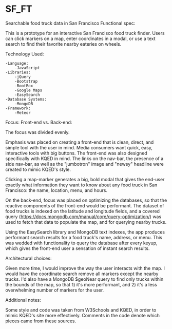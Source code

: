 # SF_FT
Searchable food truck data in San Francisco
Functional spec:

This is a prototype for an interactive San Francisco food truck finder. Users can click markers on a map, enter coordinates in a modal, or use a text search to find their favorite nearby eateries on wheels.

Technology Used: 

    -Language:
        -JavaScript
    -Libraries:
        -jQuery
        -Bootstrap
        -BootBox
        -Google Maps
        -EasySearch
    -Database Systems:
        -MongoDB
    -Framework:
        -Meteor

Focus: Front-end vs. Back-end:

The focus was divided evenly. 

Emphasis was placed on creating a front-end that is clean, direct, and simple tool with the user in mind. Media consumers want quick, easy, interactive tools with big buttons. The front-end was also designed specifically with KQED in mind. The links on the nav-bar, the presence of a side nav-bar, as well as the "jumbotron" image and "newsy" headline were created to mimic KQED's style.

Clicking a map-marker generates a big, bold modal that gives the end-user exactly what information they want to know about any food truck in San Francisco: the name, location, menu, and hours.

On the back-end, focus was placed on optimizing the databases, so that the reactive components of the front-end would be performant. The dataset of food trucks is indexed on the latitude and longitude fields, and a covered query (https://docs.mongodb.com/manual/core/query-optimization/) was used to fetch that data to populate the map, and for querying nearby trucks.

Using the EasySearch library and MongoDB text indexes, the app produces performant search results for a food truck's name, address, or menu. This was wedded with functionality to query the database after every keyup, which gives the front-end user a sensation of instant search results.  

Architectural choices:

Given more time, I would improve the way the user interacts with the map. I would have the coordinate search remove all markers except the nearby trucks. I'd also have a MongoDB $geoNear query to find only trucks within the bounds of the map, so that 1) it's more performant, and 2) it's a less overwhelming number of markers for the user.

Additional notes:

Some style and code was taken from W3Schools and KQED, in order to mimic KQED's site more effectively. Comments in the code denote which pieces came from these sources.
